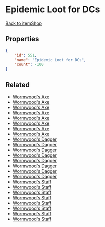 # Epidemic Loot for DCs

<no description available>

[Back to itemShop](../item-shops.md)

## Properties

```json
{
    "id": 551,
    "name": "Epidemic Loot for DCs",
    "count": -100
}
```

## Related

- [Wormwood's Axe](../items/17187-wormwood-s-axe.md)
- [Wormwood's Axe](../items/17188-wormwood-s-axe.md)
- [Wormwood's Axe](../items/17189-wormwood-s-axe.md)
- [Wormwood's Axe](../items/17190-wormwood-s-axe.md)
- [Wormwood's Axe](../items/17191-wormwood-s-axe.md)
- [Wormwood's Axe](../items/17192-wormwood-s-axe.md)
- [Wormwood's Axe](../items/17193-wormwood-s-axe.md)
- [Wormwood's Axe](../items/17194-wormwood-s-axe.md)
- [Wormwood's Dagger](../items/17195-wormwood-s-dagger.md)
- [Wormwood's Dagger](../items/17196-wormwood-s-dagger.md)
- [Wormwood's Dagger](../items/17197-wormwood-s-dagger.md)
- [Wormwood's Dagger](../items/17198-wormwood-s-dagger.md)
- [Wormwood's Dagger](../items/17199-wormwood-s-dagger.md)
- [Wormwood's Dagger](../items/17200-wormwood-s-dagger.md)
- [Wormwood's Dagger](../items/17201-wormwood-s-dagger.md)
- [Wormwood's Dagger](../items/17202-wormwood-s-dagger.md)
- [Wormwood's Staff](../items/17203-wormwood-s-staff.md)
- [Wormwood's Staff](../items/17204-wormwood-s-staff.md)
- [Wormwood's Staff](../items/17205-wormwood-s-staff.md)
- [Wormwood's Staff](../items/17206-wormwood-s-staff.md)
- [Wormwood's Staff](../items/17207-wormwood-s-staff.md)
- [Wormwood's Staff](../items/17208-wormwood-s-staff.md)
- [Wormwood's Staff](../items/17209-wormwood-s-staff.md)
- [Wormwood's Staff](../items/17210-wormwood-s-staff.md)

